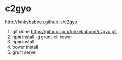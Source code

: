 c2gyo
===
http://funkybaboon.github.io/c2gyo

  1. git clone https://github.com/funkybaboon/c2gyo.git
  2. npm install -g grunt-cli bower
  3. npm install
  4. bower install
  5. grunt serve
